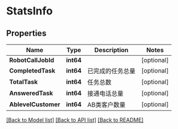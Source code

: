 # StatsInfo

## Properties

Name | Type | Description | Notes
------------ | ------------- | ------------- | -------------
**RobotCallJobId** | **int64** |  | [optional] 
**CompletedTask** | **int64** | 已完成的任务总量 | [optional] 
**TotalTask** | **int64** | 任务总数 | [optional] 
**AnsweredTask** | **int64** | 接通电话总量 | [optional] 
**AblevelCustomer** | **int64** | AB类客户数量 | [optional] 

[[Back to Model list]](../README.md#documentation-for-models) [[Back to API list]](../README.md#documentation-for-api-endpoints) [[Back to README]](../README.md)


